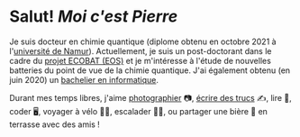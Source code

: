 # Salut! *Moi c'est Pierre*

Je suis docteur en chimie quantique (diplome obtenu en octobre 2021 à l'[université de Namur](https://www.unamur.be/)).
Actuellement, je suis un post-doctorant dans le cadre du [projet ECOBAT (EOS)](https://eos-ecobat.eu/) et je m'intéresse à l'étude de nouvelles batteries du point de vue de la chimie quantique.
J'ai également obtenu (en juin 2020) un [bachelier en informatique](https://directory.unamur.be/teaching/programmes/870B).

Durant mes temps libres, j'aime [photographier](https://pics.pierrebeaujean.net) 📷, [écrire des trucs](https://blog.pierrebeaujean.net/) ✍️, lire 📖, coder 🖥️, voyager à vélo 🚴‍♂️, escalader 🧗‍♂️, ou partager une bière 🍺 en terrasse avec des amis !
